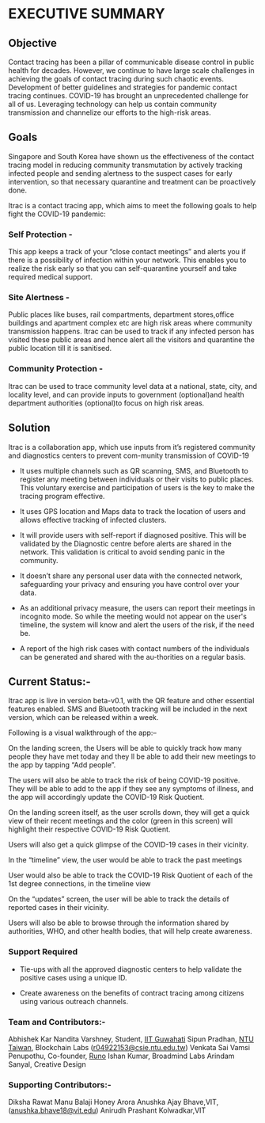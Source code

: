 # EXECUTIVE SUMMARY

## Objective
Contact tracing has been a pillar of communicable disease control in public health for decades. However, we  continue to have large scale challenges in achieving the goals of contact tracing during such chaotic events. Development of better guidelines and strategies for pandemic contact tracing continues. COVID-19 has brought an unprecedented challenge for all of us. Leveraging technology can help us contain community transmission and channelize our efforts to the high-risk areas.



## Goals
Singapore and South Korea have shown us the effectiveness of the contact tracing model in reducing community transmutation by actively tracking infected people and sending alertness to the suspect cases for early intervention, so that necessary quarantine and treatment can be proactively done.

Itrac is a contact tracing app, which aims to meet the following goals to help fight the COVID-19 pandemic:

### Self Protection - 
This app keeps a track of your “close contact meetings” and alerts you if there is a possibility of infection within your network. This enables you to realize the risk early so that you can self-quarantine yourself and take required medical support.

### Site Alertness - 
Public places like buses, rail compartments, department stores,office buildings and apartment complex etc are high risk areas where community transmission happens. Itrac can be used to track if any infected person has visited these public areas and hence alert all the visitors and quarantine the public location till it is sanitised.

### Community Protection - 
Itrac can be used to trace community level data at a national, state, city, and locality level, and can provide inputs to government (optional)and health department authorities (optional)to focus on high risk areas. 

## Solution
Itrac is a collaboration app, which use inputs from it’s registered community and diagnostics centers to prevent com-munity transmission of COVID-19

-	It uses multiple channels such as QR scanning, SMS, and Bluetooth to register any meeting between individuals or their visits to public places. This voluntary exercise and participation of users is the key to make the tracing program effective.

-	It uses GPS location and Maps data to track the location of users and allows effective tracking of infected clusters.

-	It will provide users with self-report if diagnosed positive. This will be validated by the Diagnostic centre before alerts are shared in the network. This validation is critical to avoid sending panic in the community.

-	It doesn’t share any personal user data with the connected network, safeguarding your privacy and ensuring you have control over your data.

-	As an additional privacy measure, the users can report their meetings in incognito mode. So while the meeting would not appear on the user's timeline, the system will know and alert the users of the risk, if the need be.
-	A report of the high risk cases with contact numbers of the individuals can be generated and shared with the au-thorities on a regular basis. 

## Current Status:-
Itrac app is live in version beta-v0.1, with the QR feature and other essential features enabled. SMS and Bluetooth tracking will be included in the next version, which can be released within a week. 

Following is a visual walkthrough of the app:– 

 	



On the landing screen, the Users will be able to quickly track how many people they have met today and they ll be able to add their new meetings to the app by tapping “Add people”.



The users will also be able to track the risk of being COVID-19 positive. They will be able to add to the app if they see any symptoms of illness, and the app will accordingly update the COVID-19 Risk Quotient.
 	



On the landing screen itself, as the user scrolls down, they will get a quick view of their recent meetings and the color (green in this screen) will highlight their respective COVID-19 Risk Quotient.




Users will also get a quick glimpse of the COVID-19 cases in their vicinity.
	
 	



In the “timeline” view, the user would be able to track the past meetings






User would also be able to track the COVID-19 Risk Quotient of each of the 1st degree connections, in the timeline view
 	






On the “updates” screen, the user will be able to track the details of reported cases in their vicinity. 





Users will also be able to browse through the information shared by authorities, WHO, and other health bodies, that will help create awareness.
   

### Support Required
-	Tie-ups with all the approved diagnostic centers to help validate the positive cases using a unique ID.

-	Create awareness on the benefits of contract tracing among citizens using various outreach channels. 



### Team and Contributors:-

Abhishek Kar
Nandita Varshney, Student, [IIT Guwahati](http://www.iitg.ac.in/)
Sipun Pradhan, [NTU Taiwan](https://www.ntu.edu.tw/english/), Blockchain Labs (r04922153@csie.ntu.edu.tw)
Venkata Sai Vamsi Penupothu, Co-founder,  [Runo](https://runo.in/)
Ishan Kumar, Broadmind Labs 
Arindam Sanyal, Creative Design

### Supporting Contributors:-

Diksha Rawat
Manu Balaji
Honey Arora
Anushka Ajay Bhave,VIT,(anushka.bhave18@vit.edu)
Anirudh Prashant Kolwadkar,VIT
